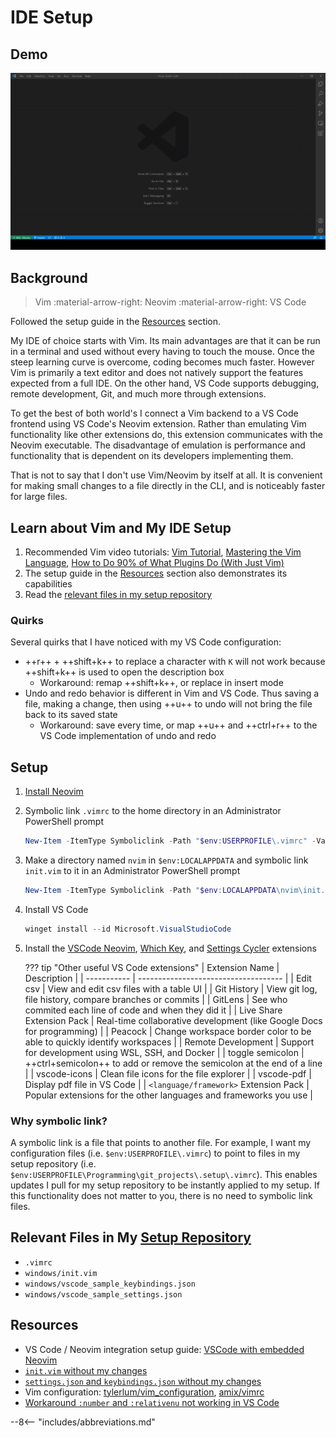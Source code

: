 # IDE Setup

## Demo

![IDE Demo](../assets/ide_demo.gif)

## Background

> Vim :material-arrow-right: Neovim :material-arrow-right: VS Code

Followed the setup guide in the [Resources](#resources) section.

My IDE of choice starts with Vim. Its main advantages are that it can be run in a terminal and used
without every having to touch the mouse. Once the steep learning curve is overcome, coding becomes
much faster. However Vim is primarily a text editor and does not natively support the features
expected from a full IDE. On the other hand, VS Code supports debugging, remote development, Git,
and much more through extensions.

To get the best of both world's I connect a Vim backend to a VS Code frontend using VS Code's Neovim extension.
Rather than emulating Vim functionality like other extensions do, this extension
communicates with the Neovim executable. The disadvantage of emulation is performance and functionality that is dependent on its developers implementing them.

That is not to say that I don't use Vim/Neovim by itself at all. It is convenient for making small changes to a
file directly in the CLI, and is noticeably faster for large files.

## Learn about Vim and My IDE Setup

1. Recommended Vim video tutorials: [Vim Tutorial](https://www.youtube.com/watch?v=IiwGbcd8S7I&t=1s), [Mastering the Vim Language](https://www.youtube.com/watch?v=wlR5gYd6um0),
[How to Do 90% of What Plugins Do (With Just Vim)](https://www.youtube.com/watch?v=XA2WjJbmmoM&t=734s)
2. The setup guide in the [Resources](#resources) section also demonstrates its capabilities
3. Read the [relevant files in my setup repository](#relevant-files-in-my-setup-repository)

### Quirks

Several quirks that I have noticed with my VS Code configuration:

- ++r++ + ++shift+k++ to replace a character with `K` will not work because ++shift+k++ is used to open the description box
    - Workaround: remap ++shift+k++, or replace in insert mode
- Undo and redo behavior is different in Vim and VS Code. Thus saving a file, making a change, then using ++u++ to undo will not bring the file back to its saved state
    - Workaround: save every time, or map ++u++ and ++ctrl+r++ to the VS Code implementation of undo and redo

## Setup

1. [Install Neovim](https://github.com/neovim/neovim/wiki/Installing-Neovim)

2. Symbolic link `.vimrc` to the home directory in an Administrator PowerShell prompt

    ``` powershell
    New-Item -ItemType Symboliclink -Path "$env:USERPROFILE\.vimrc" -Value "$env:USERPROFILE\Programming\git_projects\.setup\.vimrc"
    ```

3. Make a directory named `nvim` in `$env:LOCALAPPDATA` and symbolic link `init.vim` to it in an Administrator PowerShell prompt

    ``` powershell
    New-Item -ItemType Symboliclink -Path "$env:LOCALAPPDATA\nvim\init.vim" -Value "$env:USERPROFILE\Programming\git_projects\.setup\windows\init.vim"
    ```

4. Install VS Code

    ``` powershell
    winget install --id Microsoft.VisualStudioCode
    ```

5. Install the [VSCode Neovim](https://marketplace.visualstudio.com/items?itemName=asvetliakov.vscode-neovim), [Which Key](https://marketplace.visualstudio.com/items?itemName=VSpaceCode.whichkey),
and [Settings Cycler](https://marketplace.visualstudio.com/items?itemName=hoovercj.vscode-settings-cycler) extensions

    ??? tip "Other useful VS Code extensions"
        | Extension Name | Description |
        | ----------- | ------------------------------------ |
        | Edit csv | View and edit csv files with a table UI |
        | Git History | View git log, file history, compare branches or commits |
        | GitLens | See who commited each line of code and when they did it |
        | Live Share Extension Pack | Real-time collaborative development (like Google Docs for programming) |
        | Peacock | Change workspace border color to be able to quickly identify workspaces |
        | Remote Development | Support for development using WSL, SSH, and Docker |
        | toggle semicolon | ++ctrl+semicolon++ to add or remove the semicolon at the end of a line |
        | vscode-icons | Clean file icons for the file explorer |
        | vscode-pdf | Display pdf file in VS Code |
        | `<language/framework>` Extension Pack | Popular extensions for the other languages and frameworks you use |

### Why symbolic link?

A symbolic link is a file that points to another file.
For example, I want my configuration files (i.e. `$env:USERPROFILE\.vimrc`)
to point to files in my setup repository (i.e. `$env:USERPROFILE\Programming\git_projects\.setup\.vimrc`).
This enables updates I pull for my setup repository to be instantly applied to my setup.
If this functionality does not matter to you, there is no need to symbolic link files.

## Relevant Files in My [Setup Repository](https://github.com/patrick-5546/setup)

- `.vimrc`
- `windows/init.vim`
- `windows/vscode_sample_keybindings.json`
- `windows/vscode_sample_settings.json`

## Resources

- VS Code / Neovim integration setup guide: [VSCode with embedded Neovim](https://www.youtube.com/watch?v=g4dXZ0RQWdw&list=LL&index=9&t=381s)
- [`init.vim` without my changes](https://github.com/LunarVim/LunarVim/blob/rolling/utils/lv-vscode/init.vim)
- [`settings.json` and `keybindings.json` without my changes](https://github.com/LunarVim/LunarVim/tree/rolling/utils/vscode_config)
- Vim configuration: [tylerlum/vim_configuration](https://github.com/tylerlum/vim_configuration), [amix/vimrc](https://github.com/amix/vimrc)
- [Workaround `:number` and `:relativenu` not working in VS Code](https://github.com/asvetliakov/vscode-neovim/issues/175#issuecomment-929630274)

--8<-- "includes/abbreviations.md"
